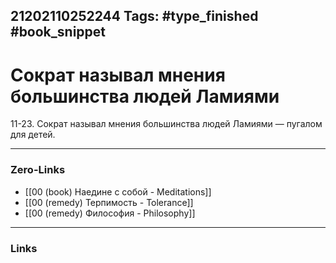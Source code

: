 21202110252244
Tags: #type_finished #book_snippet 
---
# Сократ называл мнения большинства людей Ламиями

 11-23. Сократ называл мнения большинства людей Ламиями — пугалом для детей.

---
### Zero-Links
 - [[00 (book) Наедине с собой - Meditations]]
 - [[00 (remedy) Терпимость - Tolerance]]
 - [[00 (remedy) Философия - Philosophy]]
---
### Links
